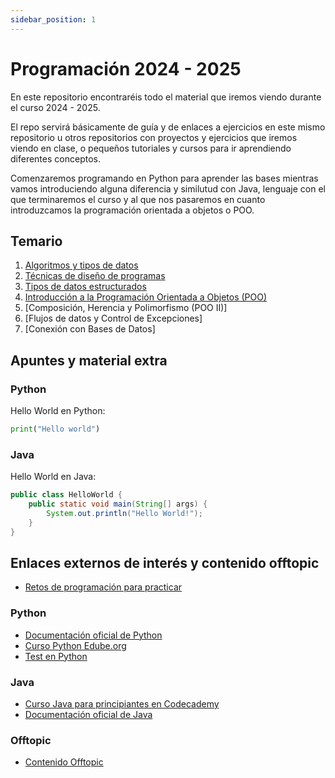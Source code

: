 ```yaml
---
sidebar_position: 1
---
```



# Programación 2024 - 2025

En este repositorio encontraréis todo el material que iremos viendo durante el curso 2024 - 2025. 

El repo servirá básicamente de guía y de enlaces a ejercicios en este mismo repositorio u otros repositorios con proyectos y ejercicios que iremos viendo en clase, o pequeños tutoriales y cursos para ir aprendiendo diferentes conceptos.

Comenzaremos programando en Python para aprender las bases mientras vamos introduciendo alguna diferencia y similutud con Java, lenguaje con el que terminaremos el curso y al que nos pasaremos en cuanto introduzcamos la programación orientada a objetos o POO.

## Temario

1. [Algoritmos y tipos de datos](./tema1/)
2. [Técnicas de diseño de programas](./tema2/)
3. [Tipos de datos estructurados](./tema3/)
4. [Introducción a la Programación Orientada a Objetos (POO)](./tema4/)
5. [Composición, Herencia y Polimorfismo (POO II)]
6. [Flujos de datos y Control de Excepciones]
7. [Conexión con Bases de Datos]

## Apuntes y material extra

### Python

Hello World en Python:

```python
print("Hello world")
```

### Java

Hello World en Java:

```java
public class HelloWorld {
    public static void main(String[] args) {
        System.out.println("Hello World!");
    }
}
```


## Enlaces externos de interés y contenido offtopic

- [Retos de programación para practicar](https://github.com/mouredev/retos-programacion-2023)

### Python

- [Documentación oficial de Python](https://docs.python.org/3/)
- [Curso Python Edube.org](https://edube.org/study/pe1)
- [Test en Python](./offtopic/tests_en_Python/)

### Java

- [Curso Java para principiantes en Codecademy](https://www.codecademy.com/learn/learn-java)
- [Documentación oficial de Java](https://docs.oracle.com/en/java/javase/22/docs/api/index.html)

### Offtopic

- [Contenido Offtopic](./offtopic/README.md)
